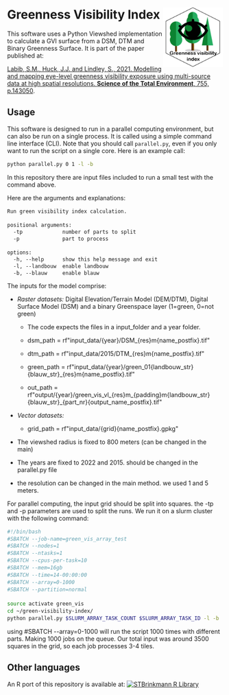 # Greenness Visibility Index <img src="logo.png" align="right" height="139"/>

This software uses a Python Viewshed implementation to calculate a GVI surface from a DSM, DTM and Binary Greenness Surface. It is part of the paper published at:

[Labib, S.M., Huck, J.J. and Lindley, S., 2021. Modelling and mapping eye-level greenness visibility exposure using multi-source data at high spatial resolutions. **Science of the Total Environment**, 755, p.143050](https://doi.org/10.1016/j.scitotenv.2020.143050). 

## Usage

This software is designed to run in a parallel computing environment, but can also be run on a single process. It is called using a simple command line interface (CLI). Note that you should call `parallel.py`, even if you only want to run the script on a single core. Here is an example call:

```bash
python parallel.py 0 1 -l -b
```

In this repository there are input files included to run a small test with the command above.

Here are the arguments and explanations:

```
Run green visibility index calculation.

positional arguments:
  -tp             number of parts to split
  -p              part to process

options:
  -h, --help      show this help message and exit
  -l, --landbouw  enable landbouw
  -b, --blauw     enable blauw
```

The inputs for the model comprise:

* *Raster datasets:* Digital Elevation/Terrain Model (DEM/DTM), Digital Surface Model (DSM) and a binary Greenspace layer (1=green, 0=not green)
  * The code expects the files in a input_folder and a year folder.
  * dsm_path = rf"input_data/{year}/DSM_{res}m{name_postfix}.tif"
  *  dtm_path = rf"input_data/2015/DTM_{res}m{name_postfix}.tif"
  * green_path = rf"input_data/{year}/green_01{landbouw_str}{blauw_str}_{res}m{name_postfix}.tif" 

  * out_path = rf"output/{year}/green_vis_vl_{res}m_{padding}m{landbouw_str}{blauw_str}_{part_nr}{output_name_postfix}.tif"
* *Vector datasets:* 
    * grid_path = rf"input_data/{grid}{name_postfix}.gpkg"

* The viewshed radius is fixed to 800 meters (can be changed in the main)
* The years are fixed to 2022 and 2015. should be changed in the parallel.py file
* the resolution can be changed in the main method. we used 1 and 5 meters.

For parallel computing, the input grid should be split into squares. the -tp and -p parameters are used to split the runs.
We run it on a slurm cluster with the following command:
```bash
#!/bin/bash
#SBATCH --job-name=green_vis_array_test
#SBATCH --nodes=1
#SBATCH --ntasks=1
#SBATCH --cpus-per-task=10
#SBATCH --mem=16gb
#SBATCH --time=14-00:00:00
#SBATCH --array=0-1000
#SBATCH --partition=normal

source activate green_vis
cd ~/green-visibility-index/
python parallel.py $SLURM_ARRAY_TASK_COUNT $SLURM_ARRAY_TASK_ID -l -b
```

using #SBATCH --array=0-1000 will run the script 1000 times with different parts.
Making 1000 jobs on the queue.
Our total input was around 3500 squares in the grid, so each job processes 3-4 tiles.

## Other languages

An R port of this repository is available at: [![STBrinkmann R Library](https://badgen.net/badge/STBrinkmann/R%20Library/blue?icon=github)](https://github.com/STBrinkmann/GVI)
